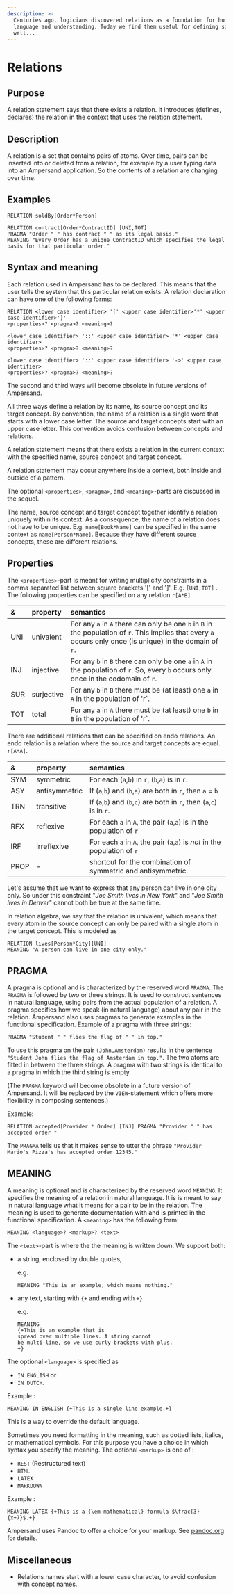 ```yaml
---
description: >-
  Centuries ago, logicians discovered relations as a foundation for human
  language and understanding. Today we find them useful for defining software as
  well...
---
```


# Relations

## Purpose

A relation statement says that there exists a relation. It introduces \(defines, declares\) the relation in the context that uses the relation statement.

## Description

A relation is a set that contains pairs of atoms. Over time, pairs can be inserted into or deleted from a relation, for example by a user typing data into an Ampersand application. So the contents of a relation are changing over time.

## Examples

```text
RELATION soldBy[Order*Person]
```

```text
RELATION contract[Order*ContractID] [UNI,TOT]
PRAGMA "Order " " has contract " " as its legal basis."
MEANING "Every Order has a unique ContractID which specifies the legal basis for that particular order."
```

## Syntax and meaning

Each relation used in Ampersand has to be declared. This means that the user tells the system that this particular relation exists. A relation declaration can have one of the following forms:

```text
RELATION <lower case identifier> '[' <upper case identifier>'*' <upper case identifier>']'
<properties>? <pragma>? <meaning>?
```

```text
<lower case identifier> '::' <upper case identifier> '*' <upper case identifier>
<properties>? <pragma>? <meaning>?
```

```text
<lower case identifier> '::' <upper case identifier> '->' <upper case identifier>
<properties>? <pragma>? <meaning>?
```

The second and third ways will become obsolete in future versions of Ampersand.

All three ways define a relation by its name, its source concept and its target concept. By convention, the name of a relation is a single word that starts with a lower case letter. The source and target concepts start with an upper case letter. This convention avoids confusion between concepts and relations.

A relation statement means that there exists a relation in the current context with the specified name, source concept and target concept.

A relation statement may occur anywhere inside a context, both inside and outside of a pattern.

The optional `<properties>`, `<pragma>`, and `<meaning>`-parts are discussed in the sequel.

The name, source concept and target concept together identify a relation uniquely within its context. As a consequence, the name of a relation does not have to be unique. E.g. `name[Book*Name]` can be specified in the same context as `name[Person*Name]`. Because they have different source concepts, these are different relations.

## Properties

The `<properties>`-part is meant for writing multiplicity constraints in a comma separated list between square brackets '\[' and '\]'. E.g. `[UNI,TOT]` . The following properties can be specified on any relation `r[A*B]`

| & | property | semantics |
| :--- | :--- | :--- |
| UNI | univalent | For any `a` in `A` there can only be one `b` in `B` in the population of `r`. This implies that every `a` occurs only once \(is unique\) in the domain of `r`. |
| INJ | injective | For any `b` in `B` there can only be one `a` in `A` in the population of `r`. So, every `b` occurs only once in the codomain of `r`. |
| SUR | surjective | For any `b` in `B` there must be \(at least\) one `a` in `A` in the population of 'r\`. |
| TOT | total | For any `a` in `A` there must be \(at least\) one `b` in `B` in the population of 'r\`. |

There are additional relations that can be specified on endo relations. An endo relation is a relation where the source and target concepts are equal. `r[A*A]`.

| & | property | semantics |
| :--- | :--- | :--- |
| SYM | symmetric | For each \(`a`,`b`\) in `r`, \(`b`,`a`\) is in `r`. |
| ASY | antisymmetric | If \(`a`,`b`\) and \(`b`,`a`\) are both in `r`, then `a` = `b` |
| TRN | transitive | If \(`a`,`b`\) and \(`b`,`c`\) are both in `r`, then \(`a`,`c`\) is in `r`. |
| RFX | reflexive | For each `a` in `A`, the pair \(`a`,`a`\) is in the population of `r` |
| IRF | irreflexive | For each `a` in `A`, the pair \(`a`,`a`\) is _not_ in the population of `r` |
| PROP | - | shortcut for the combination of symmetric and antisymmetric. |

Let's assume that we want to express that any person can live in one city only. So under this constraint "_Joe Smith lives in New York_" and "_Joe Smith lives in Denver_" cannot both be true at the same time.

In relation algebra, we say that the relation is univalent, which means that every atom in the source concept can only be paired with a single atom in the target concept. This is modeled as

```text
RELATION lives[Person*City][UNI]
MEANING "A person can live in one city only."
```

## PRAGMA

A pragma is optional and is characterized by the reserved word `PRAGMA`. The `PRAGMA` is followed by two or three strings. It is used to construct sentences in natural language, using pairs from the actual population of a relation. A pragma specifies how we speak \(in natural language\) about any pair in the relation. Ampersand also uses pragmas to generate examples in the functional specification. Example of a pragma with three strings:

```text
PRAGMA "Student " " flies the flag of " " in top."
```

To use this pragma on the pair `(John,Amsterdam)` results in the sentence `"Student John flies the flag of Amsterdam in top."`. The two atoms are fitted in between the three strings. A pragma with two strings is identical to a pragma in which the third string is empty.

\(The `PRAGMA` keyword will become obsolete in a future version of Ampersand. It will be replaced by the `VIEW`-statement which offers more flexibility in composing sentences.\)

Example:

```text
RELATION accepted[Provider * Order] [INJ] PRAGMA "Provider " " has accepted order "
```

The `PRAGMA` tells us that it makes sense to utter the phrase `"Provider Mario's Pizza's has accepted order 12345."`

## MEANING

A meaning is optional and is characterized by the reserved word `MEANING`. It specifies the meaning of a relation in natural language. It is is meant to say in natural language what it means for a pair to be in the relation. The meaning is used to generate documentation with and is printed in the functional specification. A `<meaning>` has the following form:

```text
MEANING <language>? <markup>? <text>
```

The `<text>`-part is where the the meaning is written down. We support both:

* a string, enclosed by double quotes,

  e.g.

  ```text
  MEANING "This is an example, which means nothing."
  ```

* any text, starting with `{+` and ending with `+}`

  e.g.

  ```text
  MEANING
  {+This is an example that is
  spread over multiple lines. A string cannot
  be multi-line, so we use curly-brackets with plus.
  +}
  ```

The optional `<language>` is specified as

* `IN ENGLISH` or 
* `IN DUTCH`.

Example :

```text
MEANING IN ENGLISH {+This is a single line example.+}
```

This is a way to override the default language.

Sometimes you need formatting in the meaning, such as dotted lists, italics, or mathematical symbols. For this purpose you have a choice in which syntax you specify the meaning. The optional `<markup>` is one of :

* `REST` \(Restructured text\)
* `HTML`
* `LATEX` 
* `MARKDOWN`

Example :

```text
MEANING LATEX {+This is a {\em mathematical} formula $\frac{3}{x+7}$.+}
```

Ampersand uses Pandoc to offer a choice for your markup. See [pandoc.org](http://pandoc.org/) for details.

## Miscellaneous

* Relations names start with a lower case character, to avoid confusion with concept names.

